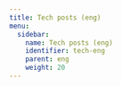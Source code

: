 ```yaml
---
title: Tech posts (eng)
menu:
  sidebar:
    name: Tech posts (eng)
    identifier: tech-eng
    parent: eng
    weight: 20
---
```

